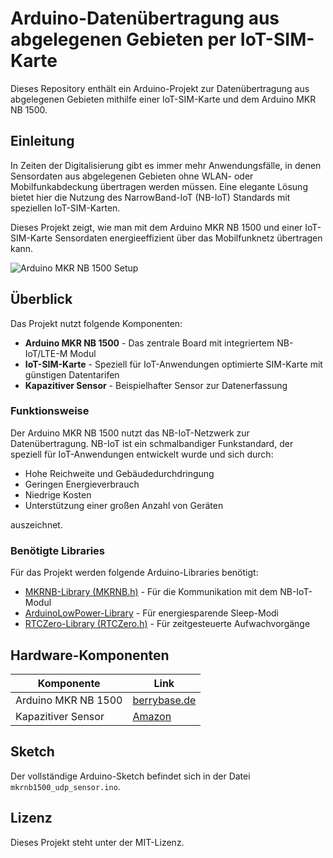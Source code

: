 # Arduino-Datenübertragung aus abgelegenen Gebieten per IoT-SIM-Karte

Dieses Repository enthält ein Arduino-Projekt zur Datenübertragung aus abgelegenen Gebieten mithilfe einer IoT-SIM-Karte und dem Arduino MKR NB 1500.

## Einleitung

In Zeiten der Digitalisierung gibt es immer mehr Anwendungsfälle, in denen Sensordaten aus abgelegenen Gebieten ohne WLAN- oder Mobilfunkabdeckung übertragen werden müssen. Eine elegante Lösung bietet hier die Nutzung des NarrowBand-IoT (NB-IoT) Standards mit speziellen IoT-SIM-Karten.

Dieses Projekt zeigt, wie man mit dem Arduino MKR NB 1500 und einer IoT-SIM-Karte Sensordaten energieeffizient über das Mobilfunknetz übertragen kann.

![Arduino MKR NB 1500 Setup](https://prilchen.de/wp-content/uploads/2022/11/image-2.png)

## Überblick

Das Projekt nutzt folgende Komponenten:

* **Arduino MKR NB 1500** - Das zentrale Board mit integriertem NB-IoT/LTE-M Modul
* **IoT-SIM-Karte** - Speziell für IoT-Anwendungen optimierte SIM-Karte mit günstigen Datentarifen
* **Kapazitiver Sensor** - Beispielhafter Sensor zur Datenerfassung

### Funktionsweise

Der Arduino MKR NB 1500 nutzt das NB-IoT-Netzwerk zur Datenübertragung. NB-IoT ist ein schmalbandiger Funkstandard, der speziell für IoT-Anwendungen entwickelt wurde und sich durch:

- Hohe Reichweite und Gebäudedurchdringung
- Geringen Energieverbrauch
- Niedrige Kosten
- Unterstützung einer großen Anzahl von Geräten

auszeichnet.

### Benötigte Libraries

Für das Projekt werden folgende Arduino-Libraries benötigt:

* [MKRNB-Library (MKRNB.h)](https://docs.arduino.cc/libraries/mkrnb/) - Für die Kommunikation mit dem NB-IoT-Modul
* [ArduinoLowPower-Library](https://github.com/arduino-libraries/ArduinoLowPower) - Für energiesparende Sleep-Modi
* [RTCZero-Library (RTCZero.h)](https://docs.arduino.cc/libraries/rtczero/) - Für zeitgesteuerte Aufwachvorgänge

## Hardware-Komponenten

| Komponente | Link |
|------------|------|
| Arduino MKR NB 1500 | [berrybase.de](https://www.berrybase.de/arduino-nb-1500) |
| Kapazitiver Sensor | [Amazon](https://amzn.to/42zRvBJ) |

## Sketch

Der vollständige Arduino-Sketch befindet sich in der Datei `mkrnb1500_udp_sensor.ino`.

## Lizenz

Dieses Projekt steht unter der MIT-Lizenz.
